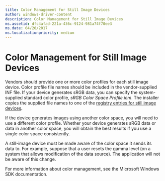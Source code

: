 ```yaml
---
title: Color Management for Still Image Devices
author: windows-driver-content
description: Color Management for Still Image Devices
ms.assetid: dfc4afad-221a-436c-9124-981a74f70ee3
ms.date: 04/20/2017
ms.localizationpriority: medium
---
```


# Color Management for Still Image Devices





Vendors should provide one or more color profiles for each still image device. Color profile file names should be included in the vendor-supplied INF file. If your device generates sRGB data, you can specify the system-supplied standard color profile, *sRGB Color Space Profile.icm*. The installer copies the supplied file names to one of the [registry entries for still image devices](registry-entries-for-still-image-devices.md).

If the device generates images using another color space, you will need to use a different color profile. Whether your device generates sRGB data or data in another color space, you will obtain the best results if you use a single color space consistently.

A still-image device must be made aware of the color space it sends its data to. For example, suppose that a user resets the gamma level (on a system that allows modification of the data source). The application will not be aware of this change.

For more information about color management, see the Microsoft Windows SDK documentation.

 

 




